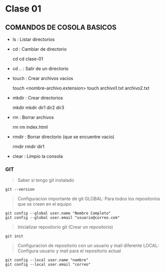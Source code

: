 # Clase 01

## COMANDOS DE COSOLA BASICOS

* ls : Listar directorios
* cd : Cambiar de directorio

    cd <directorio>
    cd clase-01

* cd .. : Salir de un directorio
* touch : Crear archivos vacios
    
    touch <nombre-archivo.extension>
    touch archivo1.txt archivo2.txt

* mkdir : Crear directorios

    mkdir <nombre-directorio>
    mkdir dir1 dir2 dir3

* rm : Borrar archivos

    rm <archivo-a-borrar>
    rm index.html

* rmdir : Borrar directorio (que se encuentre vacio)

    rmdir <directorio-a-borrar>
    rmdir dir1

* clear : Limpio la consola

### GIT

> Saber si tengo git instalado

    git --version

> Configuracion importante de git
  GLOBAL: Para todos los repositorios que se creen en el equipo

    git config --global user.name "Nombre Completo"
    git config --global user.email "usuario@correo.com"

> Inicializar repositorio git (Crear un repositorio)

    git init

> Configuracion de repositorio con un usuario y mail diferente
  LOCAL: Configura usuario y mail para el repositorio actual

    git config --local user.name "nombre"
    git config --local user.email "correo"
